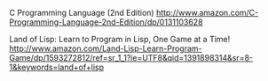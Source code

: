 C Programming Language (2nd Edition)
http://www.amazon.com/C-Programming-Language-2nd-Edition/dp/0131103628

Land of Lisp: Learn to Program in Lisp, One Game at a Time!
http://www.amazon.com/Land-Lisp-Learn-Program-Game/dp/1593272812/ref=sr_1_1?ie=UTF8&qid=1391898314&sr=8-1&keywords=land+of+lisp
